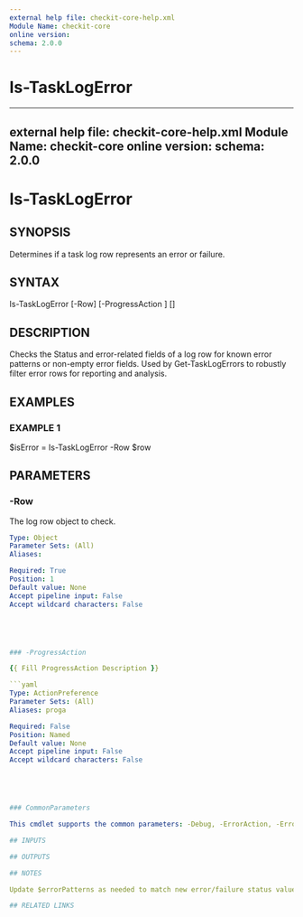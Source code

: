 ```yaml
---
external help file: checkit-core-help.xml
Module Name: checkit-core
online version:
schema: 2.0.0
---
```

# Is-TaskLogError

---
external help file: checkit-core-help.xml
Module Name: checkit-core
online version:
schema: 2.0.0
---

# Is-TaskLogError

## SYNOPSIS

Determines if a task log row represents an error or failure.

## SYNTAX





Is-TaskLogError [-Row] <Object> [-ProgressAction <ActionPreference>] [<CommonParameters>]





## DESCRIPTION

Checks the Status and error-related fields of a log row for known error patterns or non-empty error fields.
Used by Get-TaskLogErrors to robustly filter error rows for reporting and analysis.

## EXAMPLES

### EXAMPLE 1





$isError = Is-TaskLogError -Row $row





## PARAMETERS

### -Row

The log row object to check.

```yaml
Type: Object
Parameter Sets: (All)
Aliases:

Required: True
Position: 1
Default value: None
Accept pipeline input: False
Accept wildcard characters: False





### -ProgressAction

{{ Fill ProgressAction Description }}

```yaml
Type: ActionPreference
Parameter Sets: (All)
Aliases: proga

Required: False
Position: Named
Default value: None
Accept pipeline input: False
Accept wildcard characters: False





### CommonParameters

This cmdlet supports the common parameters: -Debug, -ErrorAction, -ErrorVariable, -InformationAction, -InformationVariable, -OutVariable, -OutBuffer, -PipelineVariable, -Verbose, -WarningAction, and -WarningVariable. For more information, see [about_CommonParameters](http://go.microsoft.com/fwlink/?LinkID=113216).

## INPUTS

## OUTPUTS

## NOTES

Update $errorPatterns as needed to match new error/failure status values.

## RELATED LINKS



